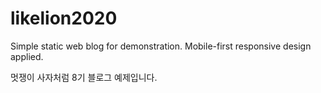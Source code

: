 # likelion2020

Simple static web blog for demonstration.
Mobile-first responsive design applied.

멋쟁이 사자처럼 8기 블로그 예제입니다.
